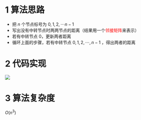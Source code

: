 # 1 算法思路
- 把 $n$ 个节点标号为 $0,1,2,\cdots n-1$
- 写出没有中转节点时两两节点的距离（结果用一个<font color = red>邻接矩阵</font>来表示）
- 若有中转节点 0，更新两者距离
- 循环上面的步骤，若有中转节点 $0,1,2,\cdots, n-1$ ，得出两者的距离

# 2 代码实现
![](https://obsdian-img-1319433252.cos.ap-shanghai.myqcloud.com/PixPin_2023-12-24_10-33-50.png)

# 3 算法复杂度

$O(n^3)$